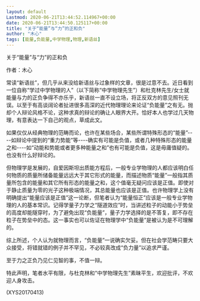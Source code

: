 ```yaml
---
layout: default
Lastmod: 2020-06-21T13:44:52.114967+00:00
date: 2020-06-21T13:44:50.125117+00:00
title: "关于“能量”与“力”的正和负"
author: "木心"
tags: [能量,负能量,中学物理,物理,新语丝]
---
```


关于“能量”与“力”的正和负

作者：木心

常读“新语丝”，但几乎从来没给新语丝与过象样的文章，很是过意不去。近日看到一位自称“学过中学物理的人”（以下简称“中学物理先生”）和杜克林先生/女士就能量与力的正负争得不亦乐乎，新语丝一直不设立场，将正反双方的意见照刊无误。以至于有高谈阔论者扯进很多高深的近代物理理论来论证“负能量”之有无。抛却个人辩论风格不论，这种求真的辩论的确让人眼界大开。恰好本人也学过几天物理，有意表达一下自己的观点，草成此文。

如果仅仅从经典物理的范畴而论，也许在某些场合，某些所谓特殊形态的“能量”----如辩论中提到的“重力势能”等----确实有可能是负值，或者几种特殊形态的能量之和----如“动能和势能或者更多种能量之和”也有可能是负值，这是毋庸值疑的。也没有什么好辩论的。

但物理学是发展的，自爱因斯坦出质能方程后，一般专业学物理的人都应该明白任何物质的质量所储备能量远远大于其它形式的能量，而描述物质“能量”一般指其质量所包含的能量和其它所有形态的能量之和，这个值毫无疑问应该是正值。即使对于静止质量为零的光子这种极端情况，其总能量也应该是正值。也许物理学上没有明确提出“能量应该是正值”这一论断，但笔者认为“能量恒正”应该是一般专业学物理的人的基本常识。记得学量子力学之“隧道效应”时，当讲述粒子的动能小于势垒的高度却能隧穿时，为了避免出现“负能量”，量子力学选择的是不答复，即不存在粒子在势垒中的态。这一事实也可以佐证在物理学中“负能量”是被认为是不可理解的。

综上所述，个人认为就物理而言，“负能量”一说确实欠妥。但在社会学范畴只要大众接受，将错就错的例子并不罕见，不必较真改成“负力量”以追求严谨。

至于力之正负乃见仁见智的事，不值一辩。

特此声明，笔者水平有限，与杜克林和“中学物理先生”素昧平生，欢迎批评，不欢迎人身攻击。

(XYS20170413)

